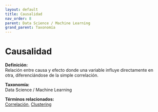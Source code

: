 ```yaml
---
layout: default
title: Causalidad
nav_order: 8
parent: Data Science / Machine Learning
grand_parent: Taxonomía
---
```


# Causalidad

**Definición:**  
Relación entre causa y efecto donde una variable influye directamente en otra, diferenciándose de la simple correlación.

**Taxonomía:**  
Data Science / Machine Learning

**Términos relacionados:**  
[Correlación](https://maleniski.github.io/diccionario-angl-tec-mx/docs/taxonomia/data-science-/-machine-learning/correlacin.html), [Clustering](https://maleniski.github.io/diccionario-angl-tec-mx/docs/taxonomia/data-science-/-machine-learning/clustering.html)
